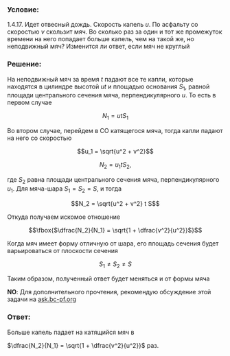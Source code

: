 ###  Условие: 

$1.4.17.$ Идет отвесный дождь. Скорость капель $u$. По асфальту со скоростью $v$ скользит мяч. Во сколько раз за один и тот же промежуток времени на него попадает больше капель, чем на такой же, но неподвижный мяч? Изменится ли ответ, если мяч не круглый 

###  Решение: 

На неподвижный мяч за время $t$ падают все те капли, которые находятся в цилиндре высотой $ut$ и площадью основания $S_1$, равной площади центрального сечения мяча, перпендикулярного $u$. То есть в первом случае

$$N_1 = utS_1$$

Во втором случае, перейдем в СО катящегося мяча, тогда капли падают на него со скоростью 

$$u_1 = \sqrt{u^2 + v^2}$$

$$N_2 = u_1 t S_2,$$

где $S_2$ равна площади центрального сечения мяча, перпендикулярного $u_1$. Для мяча-шара $S_1 = S_2 = S$, и тогда

$$N_2 = \sqrt{u^2 + v^2} t S$$

Откуда получаем искомое отношение

$$\fbox{$\dfrac{N_2}{N_1} = \sqrt{1 + \dfrac{v^2}{u^2}}$}$$

Когда мяч имеет форму отличную от шара, его площадь сечения будет варьироваться от плоскости сечения 

$$S_1\neq S_2\neq S$$

Таким образом, полученный ответ будет меняться и от формы мяча 

__NO__: Для дополнительного прочтения, рекомендую обсуждение этой задачи на [ask.bc-pf.org](https://ask.bc-pf.org/t/zadacha-pro-dozhd-i-myach-zadachnik-1001/3855)

###  Ответ: 

Больше капель падает на катящийся мяч в 

$\dfrac{N_2}{N_1} = \sqrt{1 + \dfrac{v^2}{u^2}}$ раз. 

  

